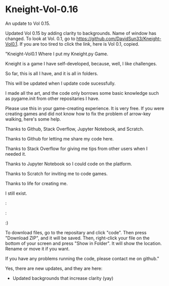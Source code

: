 # Kneight-Vol-0.16
An update to Vol 0.15.

Updated Vol 0.15 by adding clarity to backgrounds. Name of window has changed. To look at Vol. 0.1, go to https://github.com/DavidSun33/Kneight-Vol0.1. If you are too tired to click the link, here is Vol 0.1, copied.

"Kneight-Vol0.1 Where I put my Kneight.py Game.

Kneight is a game I have self-developed, because, well, I like challenges.

So far, this is all I have, and it is all in folders.

This will be updated when I update code sucessfully.

I made all the art, and the code only borrows some basic knowledge such as pygame.init from other repositaries I have.

Please use this in your game-creating experience. It is very free. If you were creating games and did not know how to fix the problem of arrow-key walking, here's some help.

Thanks to Github, Stack Overflow, Jupyter Notebook, and Scratch.

Thanks to Github for letting me share my code here.

Thanks to Stack Overflow for giving me tips from other users when I needed it.

Thanks to Jupyter Notebook so I could code on the platform.

Thanks to Scratch for inviting me to code games.

Thanks to life for creating me.

I still exist.

:

:

:)

To download files, go to the repositary and click "code". Then press "Download ZIP", and it will be saved. Then, right-click your file on the bottom of your screen and press "Show in Folder". It will show the location. Rename or move it if you want.

If you have any problems running the code, please contact me on github."

Yes, there are new updates, and they are here:
- Updated backgrounds that increase clarity (yay)
